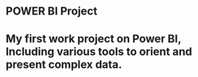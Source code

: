 # POWER BI Project
# My first work project on Power BI, Including various tools to orient and present complex data. 
